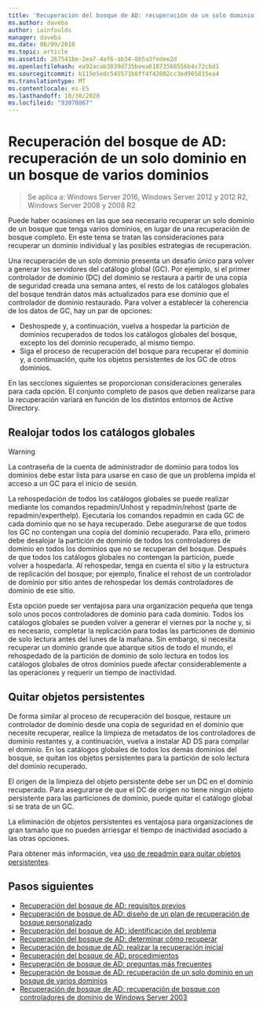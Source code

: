 ```yaml
---
title: 'Recuperación del bosque de AD: recuperación de un solo dominio en un bosque de varios dominios'
ms.author: daveba
author: iainfoulds
manager: daveba
ms.date: 08/09/2018
ms.topic: article
ms.assetid: 267541be-2ea7-4af6-ab34-8b5a3fedee2d
ms.openlocfilehash: ea92acab3839d735beea61873568556b4c72cbd1
ms.sourcegitcommit: b115e5edc545571b6ff4f42082cc3ed965815ea4
ms.translationtype: MT
ms.contentlocale: es-ES
ms.lasthandoff: 10/30/2020
ms.locfileid: "93070867"
---
```

# <a name="ad-forest-recovery---recovering-a-single-domain-in-a-multidomain-forest"></a>Recuperación del bosque de AD: recuperación de un solo dominio en un bosque de varios dominios

>Se aplica a: Windows Server 2016, Windows Server 2012 y 2012 R2, Windows Server 2008 y 2008 R2

Puede haber ocasiones en las que sea necesario recuperar un solo dominio de un bosque que tenga varios dominios, en lugar de una recuperación de bosque completo. En este tema se tratan las consideraciones para recuperar un dominio individual y las posibles estrategias de recuperación.

Una recuperación de un solo dominio presenta un desafío único para volver a generar los servidores del catálogo global (GC). Por ejemplo, si el primer controlador de dominio (DC) del dominio se restaura a partir de una copia de seguridad creada una semana antes, el resto de los catálogos globales del bosque tendrán datos más actualizados para ese dominio que el controlador de dominio restaurado. Para volver a establecer la coherencia de los datos de GC, hay un par de opciones:

- Deshospede y, a continuación, vuelva a hospedar la partición de dominios recuperados de todos los catálogos globales del bosque, excepto los del dominio recuperado, al mismo tiempo.
- Siga el proceso de recuperación del bosque para recuperar el dominio y, a continuación, quite los objetos persistentes de los GC de otros dominios.

En las secciones siguientes se proporcionan consideraciones generales para cada opción. El conjunto completo de pasos que deben realizarse para la recuperación variará en función de los distintos entornos de Active Directory.

## <a name="rehost-all-gcs"></a>Realojar todos los catálogos globales

> [!WARNING]
> La contraseña de la cuenta de administrador de dominio para todos los dominios debe estar lista para usarse en caso de que un problema impida el acceso a un GC para el inicio de sesión.

La rehospedación de todos los catálogos globales se puede realizar mediante los comandos repadmin/Unhost y repadmin/rehost (parte de repadmin/experthelp). Ejecutaría los comandos repadmin en cada GC de cada dominio que no se haya recuperado. Debe asegurarse de que todos los GC no contengan una copia del dominio recuperado. Para ello, primero debe desalojar la partición de dominio de todos los controladores de dominio en todos los dominios que no se recuperan del bosque. Después de que todos los catálogos globales no contengan la partición, puede volver a hospedarla. Al rehospedar, tenga en cuenta el sitio y la estructura de replicación del bosque; por ejemplo, finalice el rehost de un controlador de dominio por sitio antes de rehospedar los demás controladores de dominio de ese sitio.

Esta opción puede ser ventajosa para una organización pequeña que tenga solo unos pocos controladores de dominio para cada dominio. Todos los catálogos globales se pueden volver a generar el viernes por la noche y, si es necesario, completar la replicación para todas las particiones de dominio de solo lectura antes del lunes de la mañana. Sin embargo, si necesita recuperar un dominio grande que abarque sitios de todo el mundo, el rehospedado de la partición de dominio de solo lectura en todos los catálogos globales de otros dominios puede afectar considerablemente a las operaciones y requerir un tiempo de inactividad.

## <a name="remove-lingering-objects"></a>Quitar objetos persistentes

De forma similar al proceso de recuperación del bosque, restaure un controlador de dominio desde una copia de seguridad en el dominio que necesite recuperar, realice la limpieza de metadatos de los controladores de dominio restantes y, a continuación, vuelva a instalar AD DS para compilar el dominio. En los catálogos globales de todos los demás dominios del bosque, se quitan los objetos persistentes para la partición de solo lectura del dominio recuperado.

El origen de la limpieza del objeto persistente debe ser un DC en el dominio recuperado. Para asegurarse de que el DC de origen no tiene ningún objeto persistente para las particiones de dominio, puede quitar el catálogo global si se trata de un GC.

La eliminación de objetos persistentes es ventajosa para organizaciones de gran tamaño que no pueden arriesgar el tiempo de inactividad asociado a las otras opciones.

Para obtener más información, vea [uso de repadmin para quitar objetos persistentes](/previous-versions/windows/it-pro/windows-server-2003/cc785298(v=ws.10)).

## <a name="next-steps"></a>Pasos siguientes

- [Recuperación del bosque de AD: requisitos previos](AD-Forest-Recovery-Prerequisties.md)
- [Recuperación de bosque de AD: diseño de un plan de recuperación de bosque personalizado](AD-Forest-Recovery-Devising-a-Plan.md)
- [Recuperación del bosque de AD: identificación del problema](AD-Forest-Recovery-Identify-the-Problem.md)
- [Recuperación del bosque de AD: determinar cómo recuperar](AD-Forest-Recovery-Determine-how-to-Recover.md)
- [Recuperación de bosque de AD: realizar la recuperación inicial](AD-Forest-Recovery-Perform-initial-recovery.md)
- [Recuperación del bosque de AD: procedimientos](AD-Forest-Recovery-Procedures.md)
- [Recuperación de bosque de AD: preguntas más frecuentes](AD-Forest-Recovery-FAQ.md)
- [Recuperación de bosque de AD: recuperación de un solo dominio en un bosque de varios dominios](AD-Forest-Recovery-Single-Domain-in-Multidomain-Recovery.md)
- [Recuperación de bosque de AD: recuperación de bosque con controladores de dominio de Windows Server 2003](AD-Forest-Recovery-Windows-Server-2003.md)
